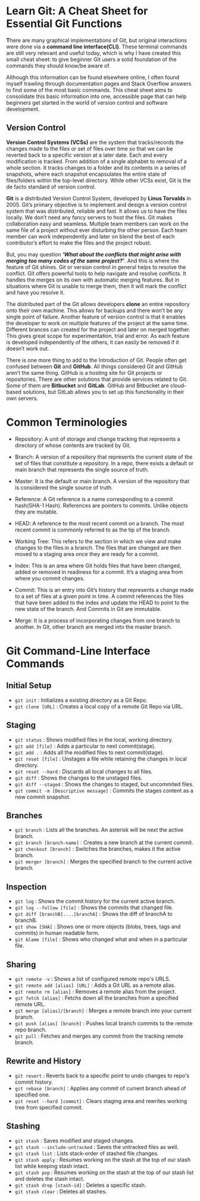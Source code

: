 # Learn Git: A Cheat Sheet for Essential Git Functions

**T**here are many graphical implementations of Git, but original interactions were done via a **command line interface(CLI)**. These terminal commands are still very relevant and useful today, which is why I have created this small cheat sheet: to give beginner Git users a solid foundation of the commands they should know/be aware of.

Although this information can be found elsewhere online, I often found myself trawling through documentation pages and Stack Overflow answers to find some of the most basic commands. This cheat sheet aims to consolidate this basic information into one, accessible page that can help beginners get started in the world of version control and software development.

## Version Control

**Version Control Systems (VCSs)** are the system that tracks/records the changes made to the files or set of files over time so that we can be reverted back to a specific version at a later date. Each and every modification is tracked. From addition of a single alphabet to removal of a whole section. It tracks changes to a folder and its contents in a series of snapshots, where each snapshot encapsulates the entire state of files/folders within the top-level directory. While other VCSs exist, Git is the de facto standard of version control.  

**Git** is a distributed Version Control System, developed by **Linus Torvalds** in 2005. Git’s primary objective is to implement and design a version control system that was distributed, reliable and fast. It allows us to have the files locally. We don’t need any fancy servers to host the files. Git makes collaboration easy and seamless. Multiple team members can work on the same file of a project without ever disturbing the other person. Each team member can work independently and later on blend the best of each contributor’s effort to make the files and the project robust. 

But, you may question ***‘What about the conflicts that might arise with merging too many codes of the same project?’***. And this is where the feature of Git shines. Git or version control in general helps to resolve the conflict. Git offers powerful tools to help navigate and resolve conflicts. It handles the merges on its own with automatic merging features. But in situations where Git is unable to merge them, then it will mark the conflict and have you resolve it. 

The distributed part of the Git allows developers **clone** an entire repository onto their own machine. This allows for backups and there won’t be any single point of failure. Another feature of version control is that it enables the developer to work on multiple features of the project at the same time. Different brances can created for the project and later on merged together. This gives great scope for experimentation, trial and error. As each feature is developed independently of the others, it can easily be removed if it doesn’t work out. 

There is one more thing to add to the Introduction of Git. People often get confused between **Git** and **GitHub**. All things considered Git and GitHub aren’t the same thing. GitHub is a hosting site for Git projects or repositories. There are other solutions that provide services related to Git. Some of them are **Bitbucket** and **GitLab**. GitHub and Bitbucket are cloud-based solutions, but GitLab allows you to set up this functionality in their own servers. 


# Common Terminologies

- Repository: A unit of storage and change tracking that represents a directory of whose contents are tracked by Git.
    
- Branch: A version of a repository that represents the current state of the set of files that constitute
    a repository. In a repo, there exists a default or main branch that represents the single source of truth.
    
- Master: It is the default or main branch. A version of the repository that is considered the single source of truth. 
    
- Reference: A Git reference is a name corresponding to a commit hash(SHA-1 Hash). References are pointers to commits. 
    Unlike objects they are mutable.
  
- HEAD: A reference to the most recent commit on a branch. The most recent commit is commonly referred to as the tip of the branch.
   
- Working Tree: This refers to the section in which we view and make changes to the files in a branch. The files that are 
    changed are then moved to a staging area once they are ready for a commit.
    
- Index: This is an area where Git holds files that have been changed, added or removed in readiness for a commit.
    It’s a staging area from where you commit changes.
    
- Commit: This is an entry into Git’s history that represents a change made to a set of files at a given point in time. 
    A commit references the files that have been added to the index and update the HEAD to point to the new state
    of the branch. And Commits in Git are immutable.
    
- Merge: It is a process of incorporating changes from one branch to another. In Git, other branch are merged into the 
    master branch.
    
        
# Git Command-Line Interface Commands    

## Initial Setup

 - `git init` : Initializes a existing directory as a Git Repo.
 - `git clone [URL]` : Creates a local copy of a remote Git Repo via URL.
 
 ## Staging
 
  - `git status` : Shows modified files in the local, working directory.
  - `git add [file]` : Adds a particular to next commit(stage).
  - `git add .` : Adds all the modified files to next commit(stage).
  - `git reset [file]` : Unstages a file while retaining the changes in local directory.
  - `git reset --hard` : Discards all local changes to all files.
  - `git diff` : Shows the changes to the unstaged files.
  - `git diff --staged` : Shows the changes to staged, but uncommited files.
  - `git commit -m [Descriptive message]` : Commits the stages content as a new commit snapshot.
  
## Branches

  - `git branch` : Lists all the branches. An asterisk will be next the active branch.
  - `git branch [branch-name]` : Creates a new branch at the current commit.
  - `git checkout [branch]` : Switches the branches, makes it the active branch.
  - `git merger [branch]` : Merges the specified branch to the current active branch.
  
## Inspection

  - `git log` : Shows the commit history for the current active branch.
  - `git log --follow [file]` : Shows the commits that changed file.
  - `git diff [branchB]....[branchA]` : Shows the diff of branchA to branchB.
  - `git show [SHA]` : Shows one or more objects (blobs, trees, tags and commits) in human readable form.
  - `git blame [file]` : Shows who changed what and when in a particular file.
    
## Sharing
  - `git remote -v` : Shows a list of configured remote repo's URLS.
  - `git remote add [alias] [URL]` : Adds a Git URL as a remote alias.
  - `git remote rm [alias]` : Removes a remote alias from the project.
  - `git fetch [alias]` : Fetchs down all the branches from a specified remote URL.
  - `git merge [alias]/[branch]` : Merges a remote branch into your current branch.
  - `git push [alias] [branch]` : Pushes local branch commits to the remote repo branch.
  - `git pull` : Fetches and merges any commit from the tracking remote branch.
  
## Rewrite and History
  - `git revert` : Reverts back to a specific point to undo changes to repo's commit history.
  - `git rebase [branch]` : Applies any commit of current branch ahead of specified one.
  - `git reset --hard [commit]` : Clears staging area and rewrites working tree from specified commit.
  
## Stashing
  - `git stash` : Saves modified and staged changes.
  - `git stash --include-untracked` : Saves the untracked files as well.
  - `git stash list` : Lists stack-order of stashed file changes.
  - `git stash apply` : Resumes working on the stash at the top of our stash list while keeping stash intact.
  - `git stash pop` : Resumes working on the stash at the top of our stash list and deletes the stash intact.
  - `git stash drop [stash-id]` : Deletes a specific stash.
  - `git stash clear` : Deletes all stashes.

